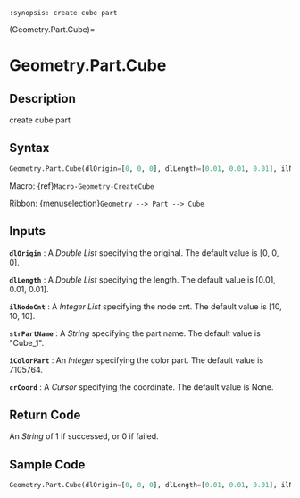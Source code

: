 ```{module} Geometry.Part.Cube()
:synopsis: create cube part
```

(Geometry.Part.Cube)=

# Geometry.Part.Cube

## Description

create cube part

## Syntax

```python
Geometry.Part.Cube(dlOrigin=[0, 0, 0], dlLength=[0.01, 0.01, 0.01], ilNodeCnt=[10, 10, 10], strPartName="Cube_1", iColorPart=7105764, crCoord=None)
```

Macro: {ref}`Macro-Geometry-CreateCube`

Ribbon: {menuselection}`Geometry --> Part --> Cube`

## Inputs

**`dlOrigin`**
: A _Double List_ specifying the original. The default value is [0, 0, 0].

**`dlLength`**
: A _Double List_ specifying the length. The default value is [0.01, 0.01, 0.01].

**`ilNodeCnt`**
: A _Integer List_ specifying the node cnt. The default value is [10, 10, 10].

**`strPartName`**
: A _String_ specifying the part name. The default value is "Cube_1".

**`iColorPart`**
: An _Integer_ specifying the color part. The default value is 7105764.

**`crCoord`**
: A _Cursor_ specifying the coordinate. The default value is None.

## Return Code

An _String_ of 1 if successed, or 0 if failed.

## Sample Code

```python
Geometry.Part.Cube(dlOrigin=[0, 0, 0], dlLength=[0.01, 0.01, 0.01], ilNodeCnt=[10, 10, 10], strPartName="Cube_1", iColorPart=7105764, crCoord=None)
```
